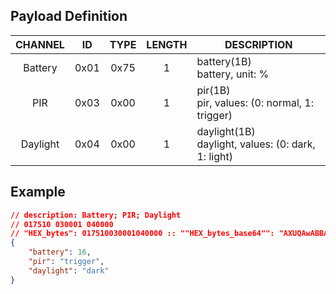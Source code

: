 
## Payload Definition

| CHANNEL  |  ID  | TYPE | LENGTH | DESCRIPTION                                            |
| :------: | :--: | :--: | :----: | ------------------------------------------------------ |
| Battery  | 0x01 | 0x75 |   1    | battery(1B)<br/>battery, unit: %                       |
|   PIR    | 0x03 | 0x00 |   1    | pir(1B)<br/>pir, values: (0: normal, 1: trigger)       |
| Daylight | 0x04 | 0x00 |   1    | daylight(1B)<br/>daylight, values: (0: dark, 1: light) |

## Example

```json
// description: Battery; PIR; Daylight
// 017510 030001 040000 
// "HEX_bytes": 017510030001040000 :: ""HEX_bytes_base64"": "AXUQAwABBAAA"
{
    "battery": 16,
    "pir": "trigger",
    "daylight": "dark"
}
```
